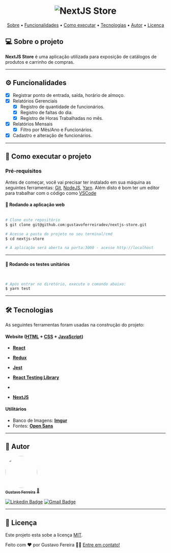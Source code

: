 <h1 align="center">
    <img alt="NextJS Store" title="NextJS Store" src="#" />
</h1>

<p align="center">
 <a href="#-sobre-o-projeto">Sobre</a> •
 <a href="#-funcionalidades">Funcionalidades</a> •
 <a href="#-como-executar-o-projeto">Como executar</a> • 
 <a href="#-tecnologias">Tecnologias</a> • 
 <a href="#-autor">Autor</a> • 
 <a href="#user-content--licença">Licença</a>
</p>


## 💻 Sobre o projeto

**NextJS Store** é uma aplicação utilizada para exposição de catálogos de produtos e carrinho de compras.

---

## ⚙️ Funcionalidades

- [x] Registrar ponto de entrada, saída, horário de almoço. 
- [x] Relatórios Gerenciais
    - [x] Registro de quantidade de funcionários.
    - [x] Registro de faltas do dia. 
    - [x] Registro de Horas Trabalhadas no mês. 
- [x] Relatórios Mensais
    - [x] Filtro por Mês/Ano e Funcionários. 
- [x] Cadastro e alteração de funcionários.
---

## 🚀 Como executar o projeto


### Pré-requisitos

Antes de começar, você vai precisar ter instalado em sua máquina as seguintes ferramentas:
[Git](https://git-scm.com), [NodeJS](https://nodejs.org/en/), [Yarn](https://yarnpkg.com/). 
Além disto é bom ter um editor para trabalhar com o código como [VSCode](https://code.visualstudio.com/)

#### 🧭 Rodando a aplicação web

```bash

# Clone este repositório
$ git clone git@github.com:gustavoferreiradev/nextjs-store.git

# Acesse a pasta do projeto no seu terminal/cmd
$ cd nextjs-store

# A aplicação será aberta na porta:3000 - acesse http://localhost

```

---

#### 🧭 Rodando os testes unitários

```bash


# Após entrar no diretório, execute o comando abaixo:
$ yarn test
```

---

## 🛠 Tecnologias

As seguintes ferramentas foram usadas na construção do projeto:

#### **Website**  ([HTML](https://developer.mozilla.org/pt-BR/docs/Web/HTML)  + [CSS](https://developer.mozilla.org/pt-BR/docs/Web/CSS) + [JavaScript](https://developer.mozilla.org/pt-BR/docs/Web/JavaScript))

-   **[React](https://reactjs.org/)**

-   **[Redux](https://react-redux.js.org/)**
   
-   **[Jest](https://jestjs.io)**

-   **[React Testing Library](https://testing-library.com)**
-   
-   **[NextJS](https://nextjs.org/)**



#### **Utilitários**

-   Banco de Imagens:  **[Imgur](https://https://imgur.com/)**
-   Fontes:  **[Open Sans](https://fonts.google.com/specimen/Open+Sans)**

---

## 🦸 Autor

<a href="https://github.com/gustavoferreiradev">
 <img style="border-radius: 50%;" src="https://avatars.githubusercontent.com/u/19676795?v=4" width="100px;" alt=""/>
 <br />
 <sub><b>Gustavo Ferreira</b></sub></a> <a href="https://github.com/gustavoferreiradev/" title="Gustavo Ferreira">🚀</a>
 <br />
 
 
[![Linkedin Badge](https://img.shields.io/badge/-Gustavo-blue?style=flat-square&logo=Linkedin&logoColor=white&link=https://www.linkedin.com/in/gustavofersilva/)](https://www.linkedin.com/in/gustavofersilva/) 
[![Gmail Badge](https://img.shields.io/badge/-gustavofersilva@gmail.com-c14438?style=flat-square&logo=Gmail&logoColor=white&link=mailto:gustavofersilva@gmail.com)](mailto:gustavofersilva@gmail.com)

---

## 📝 Licença

Este projeto esta sobe a licença [MIT](./LICENSE).

Feito com ❤️ por Gustavo Fereira 👋🏽 [Entre em contato!](https://www.linkedin.com/in/gustavofersilva/)


